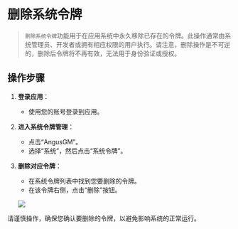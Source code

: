 # 删除系统令牌

> `删除系统令牌`功能用于在应用系统中永久移除已存在的令牌。此操作通常由系统管理员、开发者或拥有相应权限的用户执行。请注意，删除操作是不可逆的，删除后令牌将不再有效，无法用于身份验证或授权。

## 操作步骤

1. **登录应用**：
    - 使用您的账号登录到应用。

2. **进入系统令牌管理**：
    - 点击“AngusGM”。
    - 选择“系统”，然后点击“系统令牌”。

3. **删除对应令牌**：
    - 在系统令牌列表中找到您要删除的令牌。
    - 在该令牌右侧，点击“删除”按钮。

   ![](https://bj-c1-prod-files.xcan.cloud/storage/pubapi/v1/file/systemtoken-delete.png?fid=207887511026925875&fpt=YqaOFvEbTfSOqygulCT3Wnfqseg0HI2WtFhDqgIR)

请谨慎操作，确保您确认要删除的令牌，以避免影响系统的正常运行。
